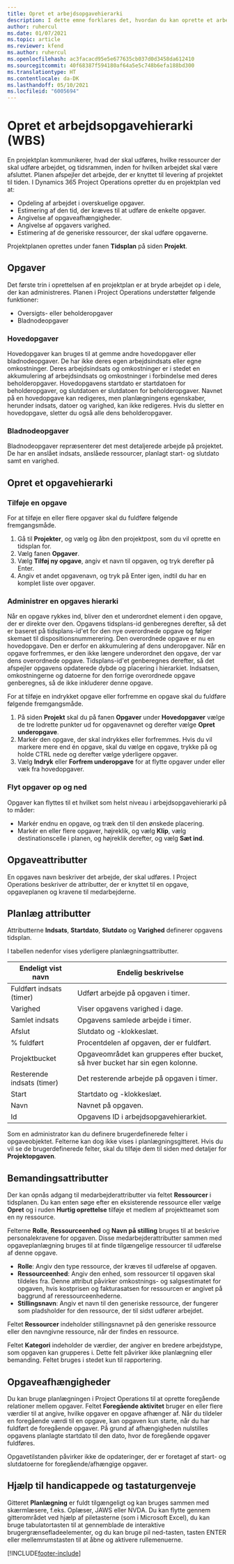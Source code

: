 ```yaml
---
title: Opret et arbejdsopgavehierarki
description: I dette emne forklares det, hvordan du kan oprette et arbejdsopgavehierarki (WBS), inklusive basiskontrolelementerne i den nye planlægningsgrænseflade.
author: ruhercul
ms.date: 01/07/2021
ms.topic: article
ms.reviewer: kfend
ms.author: ruhercul
ms.openlocfilehash: ac3facacd95e5e677635cb037d0d3458da612410
ms.sourcegitcommit: 40f68387f594180af64a5e5c748b6efa188bd300
ms.translationtype: HT
ms.contentlocale: da-DK
ms.lasthandoff: 05/10/2021
ms.locfileid: "6005694"
---
```

# <a name="create-a-work-breakdown-structure-wbs"></a>Opret et arbejdsopgavehierarki (WBS)

En projektplan kommunikerer, hvad der skal udføres, hvilke ressourcer der skal udføre arbejdet, og tidsrammen, inden for hvilken arbejdet skal være afsluttet. Planen afspejler det arbejde, der er knyttet til levering af projektet til tiden. I Dynamics 365 Project Operations opretter du en projektplan ved at:

  - Opdeling af arbejdet i overskuelige opgaver.
  - Estimering af den tid, der kræves til at udføre de enkelte opgaver.
  - Angivelse af opgaveafhængigheder.
  - Angivelse af opgavers varighed.
  - Estimering af de generiske ressourcer, der skal udføre opgaverne. 

Projektplanen oprettes under fanen **Tidsplan** på siden **Projekt**.

## <a name="tasks"></a>Opgaver

Det første trin i oprettelsen af en projektplan er at bryde arbejdet op i dele, der kan administreres. Planen i Project Operations understøtter følgende funktioner:

- Oversigts- eller beholderopgaver
- Bladnodeopgaver

### <a name="summary-tasks"></a>Hovedopgaver

Hovedopgaver kan bruges til at gemme andre hovedopgaver eller bladnodeopgaver. De har ikke deres egen arbejdsindsats eller egne omkostninger. Deres arbejdsindsats og omkostninger er i stedet en akkumulering af arbejdsindsats og omkostninger i forbindelse med deres beholderopgaver. Hovedopgavens startdato er startdatoen for beholderopgaver, og slutdatoen er slutdatoen for beholderopgaver. Navnet på en hovedopgave kan redigeres, men planlægningens egenskaber, herunder indsats, datoer og varighed, kan ikke redigeres. Hvis du sletter en hovedopgave, sletter du også alle dens beholderopgaver.

### <a name="leaf-node-tasks"></a>Bladnodeopgaver

Bladnodeopgaver repræsenterer det mest detaljerede arbejde på projektet. De har en anslået indsats, anslåede ressourcer, planlagt start- og slutdato samt en varighed.

## <a name="create-a-task-hierarchy"></a>Opret et opgavehierarki

### <a name="add-a-task"></a>Tilføje en opgave

For at tilføje en eller flere opgaver skal du fuldføre følgende fremgangsmåde.

1. Gå til **Projekter**, og vælg og åbn den projektpost, som du vil oprette en tidsplan for. 
2. Vælg fanen **Opgaver**. 
3. Vælg **Tilføj ny opgave**, angiv et navn til opgaven, og tryk derefter på Enter.
2. Angiv et andet opgavenavn, og tryk på Enter igen, indtil du har en komplet liste over opgaver.

### <a name="manage-hierarchy-of-a-task"></a>Administrer en opgaves hierarki

Når en opgave rykkes ind, bliver den et underordnet element i den opgave, der er direkte over den. Opgavens tidsplans-id genberegnes derefter, så det er baseret på tidsplans-id'et for den nye overordnede opgave og følger skemaet til dispositionsnummerering. Den overordnede opgave er nu en hovedopgave. Den er derfor en akkumulering af dens underopgaver. Når en opgave forfremmes, er den ikke længere underordnet den opgave, der var dens overordnede opgave. Tidsplans-id'et genberegnes derefter, så det afspejler opgavens opdaterede dybde og placering i hierarkiet. Indsatsen, omkostningerne og datoerne for den forrige overordnede opgave genberegnes, så de ikke inkluderer denne opgave.

For at tilføje en indrykket opgave eller forfremme en opgave skal du fuldføre følgende fremgangsmåde.

1. På siden **Projekt** skal du på fanen **Opgaver** under **Hovedopgaver** vælge de tre lodrette punkter ud for opgavenavnet og derefter vælge **Opret underopgave**. 
2. Markér den opgave, der skal indrykkes eller forfremmes. Hvis du vil markere mere end én opgave, skal du vælge en opgave, trykke på og holde CTRL nede og derefter vælge yderligere opgaver.
2. Vælg **Indryk** eller **Forfrem underopgave** for at flytte opgaver under eller væk fra hovedopgaver.

### <a name="move-tasks-up-and-down"></a>Flyt opgaver op og ned

Opgaver kan flyttes til et hvilket som helst niveau i arbejdsopgavehierarki på to måder:

- Markér endnu en opgave, og træk den til den ønskede placering.
- Markér en eller flere opgaver, højreklik, og vælg **Klip**, vælg destinationscelle i planen, og højreklik derefter, og vælg **Sæt ind**.

## <a name="task-attributes"></a>Opgaveattributter

En opgaves navn beskriver det arbejde, der skal udføres. I Project Operations beskriver de attributter, der er knyttet til en opgave, opgaveplanen og kravene til medarbejderne.

## <a name="schedule-attributes"></a>Planlæg attributter

Attributterne **Indsats**, **Startdato**, **Slutdato** og **Varighed** definerer opgavens tidsplan.

I tabellen nedenfor vises yderligere planlægningsattributter.

| **Endeligt vist navn** | **Endelig beskrivelse** |
| --- | --- |
| Fuldført indsats (timer) | Udført arbejde på opgaven i timer. |
| Varighed | Viser opgavens varighed i dage. |
| Samlet indsats | Opgavens samlede arbejde i timer. |
| Afslut | Slutdato og -klokkeslæt. |
| % fuldført | Procentdelen af opgaven, der er fuldført. |
| Projektbucket | Opgaveområdet kan grupperes efter bucket, så hver bucket har sin egen kolonne. |
| Resterende indsats (timer) | Det resterende arbejde på opgaven i timer. |
| Start | Startdato og -klokkeslæt. |
| Navn | Navnet på opgaven. |
| Id | Opgavens ID i arbejdsopgavehierarkiet. |

Som en administrator kan du definere brugerdefinerede felter i opgaveobjektet. Felterne kan dog ikke vises i planlægningsgitteret. Hvis du vil se de brugerdefinerede felter, skal du tilføje dem til siden med detaljer for **Projektopgaven**.

## <a name="staffing-attributes"></a>Bemandingsattributter

Der kan opnås adgang til medarbejderattributter via feltet **Ressourcer** i tidsplanen. Du kan enten søge efter en eksisterende ressource eller vælge **Opret** og i ruden **Hurtig oprettelse** tilføje et medlem af projektteamet som en ny ressource.

Felterne **Rolle**, **Ressourceenhed** og **Navn på stilling** bruges til at beskrive personalekravene for opgaven. Disse medarbejderattributter sammen med opgaveplanlægning bruges til at finde tilgængelige ressourcer til udførelse af denne opgave.

   - **Rolle**: Angiv den type ressource, der kræves til udførelse af opgaven.
   - **Ressourceenhed**: Angiv den enhed, som ressourcer til opgaven skal tildeles fra. Denne attribut påvirker omkostnings- og salgsestimatet for opgaven, hvis kostprisen og fakturasatsen for ressourcen er angivet på baggrund af reressourceenhederne.
   - **Stillingsnavn**: Angiv et navn til den generiske ressource, der fungerer som pladsholder for den ressource, der til sidst udfører arbejdet.

Feltet **Ressourcer** indeholder stillingsnavnet på den generiske ressource eller den navngivne ressource, når der findes en ressource.

Feltet **Kategori** indeholder de værdier, der angiver en bredere arbejdstype, som opgaven kan grupperes i. Dette felt påvirker ikke planlægning eller bemanding. Feltet bruges i stedet kun til rapportering.

## <a name="task-dependencies"></a>Opgaveafhængigheder

Du kan bruge planlægningen i Project Operations til at oprette foregående relationer mellem opgaver. Feltet **Foregående aktivitet** bruger en eller flere værdier til at angive, hvilke opgaver en opgave afhænger af. Når du tildeler en foregående værdi til en opgave, kan opgaven kun starte, når du har fuldført de foregående opgaver. På grund af afhængigheden nulstilles opgavens planlagte startdato til den dato, hvor de foregående opgaver fuldføres.

Opgavetilstanden påvirker ikke de opdateringer, der er foretaget af start- og slutdatoerne for foregående/afhængige opgaver.

## <a name="accessibility-and-keyboard-shortcuts"></a>Hjælp til handicappede og tastaturgenveje

Gitteret **Planlægning** er fuldt tilgængeligt og kan bruges sammen med skærmlæsere, f.eks. Oplæser, JAWS eller NVDA. Du kan flytte gennem gitterområdet ved hjælp af piletasterne (som i Microsoft Excel), du kan bruge tabulatortasten til at gennemblade de interaktive brugergrænsefladeelementer, og du kan bruge pil ned-tasten, tasten ENTER eller mellemrumstasten til at åbne og aktivere rullemenuerne.


[!INCLUDE[footer-include](../includes/footer-banner.md)]